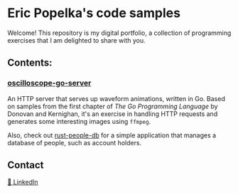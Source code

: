 # Eric Popelka's code samples

Welcome! This repository is my digital portfolio, a collection of programming exercises that I am delighted to share with you.

## Contents:

### [oscilloscope-go-server](./oscilloscope-go-server)

An HTTP server that serves up waveform animations, written in Go.
Based on samples from the first chapter of _The Go Programming Language_ by
Donovan and Kernighan, it's an exercise in handling HTTP requests and
generates some interesting images using `ffmpeg`.

Also, check out [rust-people-db](https://github.com/arickp/rust-people-db)
for a simple application that manages a database of people, such as account holders.

## Contact
[📎 LinkedIn](https://www.linkedin.com/in/eric-popelka-b6024145/)
